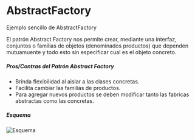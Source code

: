 # AbstractFactory
Ejemplo sencillo de AbstractFactory

El patrón Abstract Factory nos permite crear, mediante una interfaz, conjuntos o familias de objetos (denominados productos) que dependen mutuamuente y todo esto sin especificar cual es el objeto concreto.

##### Pros/Contras del Patrón Abstract Factory

+ Brinda flexibilidad al aislar a las clases concretas.
+ Facilita cambiar las familias de productos.
+ Para agregar nuevos productos se deben modificar tanto las fabricas abstractas como las concretas.

##### Esquema

![Esquema](https://raw.githubusercontent.com/Iza19/AbstractFactory/master/diagrama.png)
